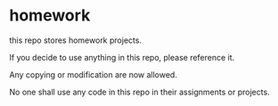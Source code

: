 # homework
this repo stores homework projects.

If you decide to use anything in this repo, please reference it.

Any copying or modification are now allowed.

No one shall use any code in this repo in their assignments or projects.
